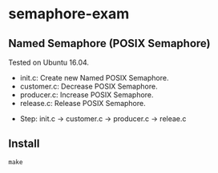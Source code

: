 # semaphore-exam

## Named Semaphore (POSIX Semaphore)

Tested on Ubuntu 16.04.

- init.c: Create new Named POSIX Semaphore.
- customer.c: Decrease POSIX Semaphore.
- producer.c: Increase POSIX Semaphore.
- release.c: Release POSIX Semaphore.
* Step: init.c -> customer.c -> producer.c -> releae.c

## Install

`make`
